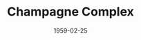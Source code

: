 ---
title: Champagne Complex
date: 1959-02-25
closing_date: 1959-03-07
layout: productions
featured_image:
image_caption:
image_credit:
playbill:
Theatre: Theatre Jacksonville
Venue: Little Theatre
cast:
- Helms Fell Harper: Glenn H. Logan
- Allyn Macy: Frances Andrews
- Dr. Carter Bowen: Joseph B. Hyde
- T. S. Elliot: Johnny Jump-Up
crew:
- Designer and Director: Maurice Geoffrey
- Stage Manager: Frank Ridge
- book-holder: Libbi Whiteman
- Lighting:
  - Chuck Tankersley
  - Jean Tankersley
  - Mark Harris
  - Norman Howard
- Coaching: Dorothy Portnoy
- Sound Effects:
  - Dorothy Massey
  - Margot Nasrallah
  - Chuck Tankersley
  - Eldene Moulton
- Wardrobe:
  - Agatha Norvell
  - Jean Tankersley
  - Myrtice Givens
  - Ann Chaisson
- Properties:
  - Eula Mae Snow
  - Sue Henderson
  - Gayle Swymer
  - Marie Bristow
  - Gladys Downey
  - Helen Keegan
  - Elizabeth Reed
  - Ralph Anderson
  - Mike McDermott
- Make-Up:
  - Polly Clendening
  - Bill Gibbs
- Scenery:
  - Frank Ridge
  - Mark Harris
  - Florence Seymour
  - Buzzy Klausner
  - Glenn H. Logan
  - Bunni Thornhill
  - Linda Davis
  - Bob Simpson
  - Mike McDermott
  - Marie Logan
  - Art Logan
  - Gayle Swymer
  - Henry Davis
  - John S. White, Jr.
  - Steve Reynolds
  - Marjory Reynolds
  - George Edwards
  - Sylvestor Scotti
  - Charles McCrory
  - Thelma Mayerson
  - Norman Howard
  - Malcolm Argo
  - Bob Kornegay
orchestra:
external_links:
---